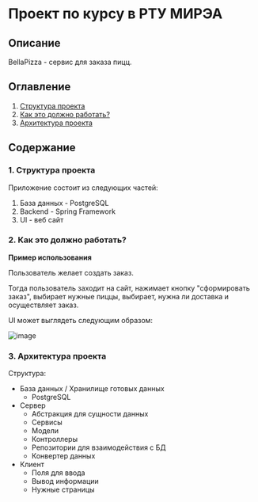# Проект по курсу в РТУ МИРЭА
## Описание
BellaPizza - сервис для заказа пицц.

## Оглавление
1. [Структура проекта](#ref1)
1. [Как это должно работать?](#ref2)
1. [Архитектура проекта](#ref3)
## Содержание

### <a name="ref1"></a> 1. Структура проекта

Приложение состоит из следующих частей:
1. База данных - PostgreSQL
2. Backend - Spring Framework
3. UI - веб сайт

### <a name="ref2"></a> 2. Как это должно работать?


**Пример использования**

Пользователь желает создать заказ.

Тогда пользователь заходит на сайт, нажимает кнопку "сформировать заказ", выбирает нужные пиццы, выбирает, нужна ли доставка и осуществляет заказ. 

UI может выглядеть следующим образом:

![image](https://sun9-72.userapi.com/s/v1/if2/Ol3lCy1O2edWZ2vMJfAg-boEsfs4UmZ9mWXDVh8NtxCSUzKGm8yt6kRnd9Sym1TJmYt8S4rQmPprZoqrMvV7qvR7.jpg?size=2560x1303&quality=96&type=album)

### <a name="ref3"></a> 3. Архитектура проекта

Структура:
- База данных / Хранилище готовых данных
  - PostgreSQL
- Сервер
  - Абстракция для сущности данных
  - Сервисы
  - Модели
  - Контроллеры
  - Репозитории для взаимодействия с БД
  - Конвертер данных
- Клиент
  - Поля для ввода
  - Вывод информации
  - Нужные страницы
